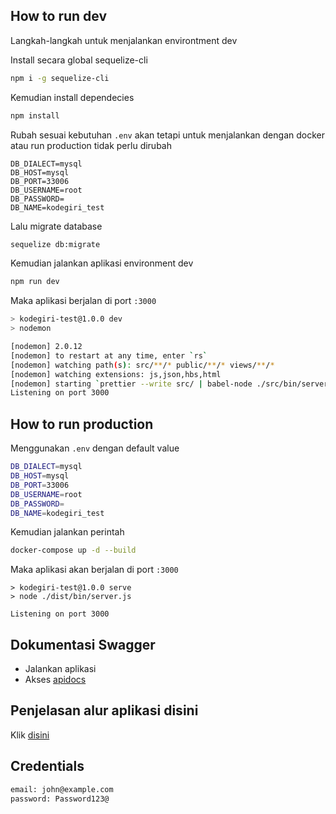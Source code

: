 ## **How to run dev**

Langkah-langkah untuk menjalankan environtment dev

Install secara global sequelize-cli
```bash
npm i -g sequelize-cli
```

Kemudian install dependecies
```bash
npm install
```

Rubah sesuai kebutuhan `.env` akan tetapi untuk menjalankan dengan docker atau run production tidak perlu dirubah
```env
DB_DIALECT=mysql
DB_HOST=mysql
DB_PORT=33006
DB_USERNAME=root
DB_PASSWORD=
DB_NAME=kodegiri_test
```

Lalu migrate database
```bash
sequelize db:migrate
```

Kemudian jalankan aplikasi environment dev
```bash
npm run dev
```

Maka aplikasi berjalan di port `:3000`
```bash
> kodegiri-test@1.0.0 dev
> nodemon

[nodemon] 2.0.12
[nodemon] to restart at any time, enter `rs`
[nodemon] watching path(s): src/**/* public/**/* views/**/*
[nodemon] watching extensions: js,json,hbs,html
[nodemon] starting `prettier --write src/ | babel-node ./src/bin/server.js`
Listening on port 3000
```

## **How to run production**

Menggunakan `.env` dengan default value
```bash
DB_DIALECT=mysql
DB_HOST=mysql
DB_PORT=33006
DB_USERNAME=root
DB_PASSWORD=
DB_NAME=kodegiri_test
```

Kemudian jalankan perintah
```bash
docker-compose up -d --build
```

Maka aplikasi akan berjalan di port `:3000`
```bashs
> kodegiri-test@1.0.0 serve
> node ./dist/bin/server.js

Listening on port 3000
```

## **Dokumentasi Swagger**

- Jalankan aplikasi
- Akses [apidocs](`http://localhost:3000/api-docs`)

## **Penjelasan alur aplikasi disini**

Klik [disini](https://github.com/dinobaggio/kodegiri-test/blob/main/src/docs/flow.md)

## **Credentials**

```bash
email: john@example.com
password: Password123@
```


